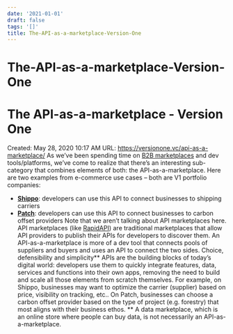 ```yaml
---
date: '2021-01-01'
draft: false
tags: '[]'
title: The-API-as-a-marketplace-Version-One
---
```


# The-API-as-a-marketplace-Version-One

# The API-as-a-marketplace - Version One
Created: May 28, 2020 10:17 AM
URL: https://versionone.vc/api-as-a-marketplace/
As we’ve been spending time on [B2B marketplaces](https://versionone.vc/b2b-marketplaces-revisited/) and dev tools/platforms, we’ve come to realize that there’s an interesting sub-category that combines elements of both: the API-as-a-marketplace.
Here are two examples from e-commerce use cases – both are V1 portfolio companies:
- **[Shippo](https://goshippo.com/)**: developers can use this API to connect businesses to shipping carriers
- **[Patch](https://www.usepatch.com/)**: developers can use this API to connect businesses to carbon offset providers
Note that we aren’t talking about API marketplaces here.
API marketplaces (like [RapidAPI](https://rapidapi.com/)) are traditional marketplaces that allow API providers to publish their APIs for developers to discover them.
An API-as-a-marketplace is more of a dev tool that connects pools of suppliers and buyers and uses an API to connect the two sides.
Choice, defensibility and simplicity**
APIs are the building blocks of today’s digital world: developers use them to quickly integrate features, data, services and functions into their own apps, removing the need to build and scale all those elements from scratch themselves.
For example, on Shippo, businesses may want to optimize the carrier (supplier) based on price, visibility on tracking, etc.. On Patch, businesses can choose a carbon offset provider based on the type of project (e.g. forestry) that most aligns with their business ethos.
**
A data marketplace, which is an online store where people can buy data, is not necessarily an API-as-a-marketplace.
